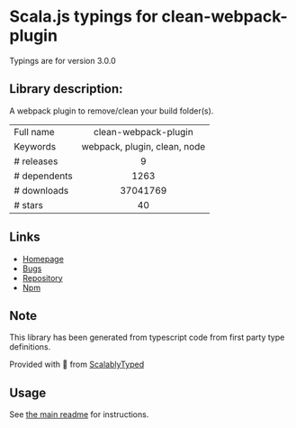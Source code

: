 
# Scala.js typings for clean-webpack-plugin

Typings are for version 3.0.0

## Library description:
A webpack plugin to remove/clean your build folder(s).

|                    |                 |
| ------------------ | :-------------: |
| Full name          | clean-webpack-plugin |
| Keywords           | webpack, plugin, clean, node |
| # releases         | 9 |
| # dependents       | 1263 |
| # downloads        | 37041769 |
| # stars            | 40 |

## Links
- [Homepage](https://github.com/johnagan/clean-webpack-plugin)
- [Bugs](https://github.com/johnagan/clean-webpack-plugin/issues)
- [Repository](https://github.com/johnagan/clean-webpack-plugin)
- [Npm](https://www.npmjs.com/package/clean-webpack-plugin)
    


## Note
This library has been generated from typescript code from first party type definitions.

Provided with :purple_heart: from [ScalablyTyped](https://github.com/oyvindberg/ScalablyTyped)

## Usage
See [the main readme](../../readme.md) for instructions.


